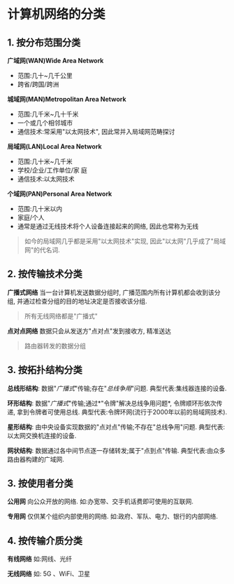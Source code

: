 # 计算机网络的分类

## 1. 按分布范围分类

<b>广域网(WAN)Wide Area Network</b>

- 范围:几十~几千公里
- 跨省/跨国/跨洲

<b>城域网(MAN)Metropolitan Area Network</b>

- 范围:几千米~几十千米
- 一个或几个相邻城市
- 通信技术:常采用"以太网技术", 因此常并入局域网范畴探讨

<b>局域网(LAN)Local Area Network</b>

- 范围:几十米~几千米
- 学校/企业/工作单位/家
  庭
- 通信技术:以太网技术

<b>个域网(PAN)Personal Area Network</b>

- 范围:几十米以内
- 家庭/个人
- 通常是通过无线技术将个人设备连接起来的网络, 因此也常称为无线

> 如今的局域网几乎都是采用"以太网技术"实现, 因此"以太网"几乎成了"局域网"的代名词.

## 2. 按传输技术分类

<b>广播式网络</b>
当一台计算机发送数据分组时, 广播范围内所有计算机都会收到该分组, 并通过检查分组的目的地址决定是否接收该分组.

> 所有无线网络都是"广播式"

<b>点对点网络</b>
数据只会从发送方"点对点"发到接收方, 精准送达

> 路由器转发的数据分组

## 3. 按拓扑结构分类

<b>总线形结构</b>:
数据"_广播式_"传输;存在"_总线争用_"问题.
典型代表:集线器连接的设备.

<b>环形结构</b>:
数据"_广播式_"传输;通过*"令牌"解决总线争用问题*, 令牌顺环形依次传递, 拿到令牌者可使用总线.
典型代表:令牌环网(流行于2000年以前的局域网技术).

<b>星形结构</b>:
由中央设备实现数据的"点对点"传输;不存在"总线争用"问题.
典型代表:以太网交换机连接的设备.

<b>网状结构</b>:
数据通过各中间节点逐一存储转发;属于"点到点"传输.
典型代表:由众多路由器构建的广域网.

## 3. 按使用者分类

<b>公用网</b>
向公众开放的网络. 如:办宽带、交手机话费即可使用的互联网.

<b>专用网</b>
仅供某个组织内部使用的网络. 如:政府、军队、电力、银行的内部网络.

## 4. 按传输介质分类

<b>有线网络</b>
如:网线、光纤

<b>无线网络</b>
如: 5G 、WiFi、卫星
